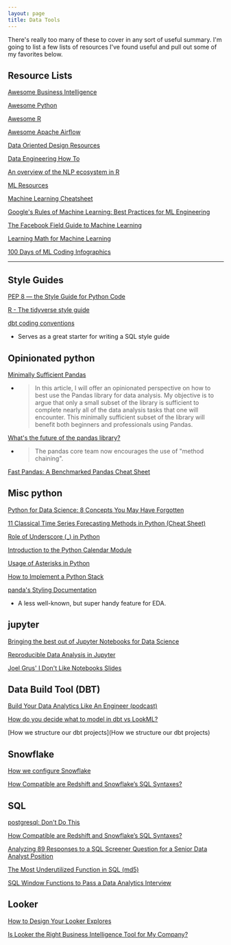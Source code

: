 ```yaml
---
layout: page
title: Data Tools
---
```


There's really too many of these to cover in any sort of useful summary. I'm going to list a few lists of resources I've found useful and pull out some of my favorites below.

## Resource Lists

[Awesome Business Intelligence](https://github.com/thenaturalist/awesome-business-intelligence)

[Awesome Python](https://awesome-python.com/)

[Awesome R](https://github.com/qinwf/awesome-R)

[Awesome Apache Airflow](https://github.com/jghoman/awesome-apache-airflow)

[Data Oriented Design Resources](https://github.com/dbartolini/data-oriented-design)

[Data Engineering How To](https://github.com/adilkhash/Data-Engineering-HowTo)

[An overview of the NLP ecosystem in R](http://www.bnosac.be/index.php/blog/87-an-overview-of-the-nlp-ecosystem-in-r-nlproc-textasdata)

[ML Resources](https://sgfin.github.io/learning-resources/)

[Machine Learning Cheatsheet](https://ml-cheatsheet.readthedocs.io/en/latest/index.html)

[Google's Rules of Machine Learning: Best Practices for ML Engineering](http://martin.zinkevich.org/rules_of_ml/rules_of_ml.pdf)

[The Facebook Field Guide to Machine Learning](https://research.fb.com/the-facebook-field-guide-to-machine-learning-video-series/)

[Learning Math for Machine Learning](https://blog.ycombinator.com/learning-math-for-machine-learning/)

[100 Days of ML Coding Infographics](https://github.com/Avik-Jain/100-Days-Of-ML-Code)

---

## Style Guides

[PEP 8 — the Style Guide for Python Code](https://pep8.org/)

[R - The tidyverse style guide](https://style.tidyverse.org/)

[dbt coding conventions](https://github.com/fishtown-analytics/corp/blob/master/dbt_coding_conventions.md)

- Serves as a great starter for writing a SQL style guide

## Opinionated python

[Minimally Sufficient Pandas](https://medium.com/dunder-data/minimally-sufficient-pandas-a8e67f2a2428)

- > In this article, I will offer an opinionated perspective on how to best use the Pandas library for data analysis. My objective is to argue that only a small subset of the library is sufficient to complete nearly all of the data analysis tasks that one will encounter. This minimally sufficient subset of the library will benefit both beginners and professionals using Pandas.

[What's the future of the pandas library?](https://www.dataschool.io/future-of-pandas/)

- > The pandas core team now encourages the use of "method chaining".

[Fast Pandas: A Benchmarked Pandas Cheat Sheet](https://github.com/mm-mansour/Fast-Pandas)

## Misc python

[Python for Data Science: 8 Concepts You May Have Forgotten](https://towardsdatascience.com/python-for-data-science-8-concepts-you-may-have-forgotten-i-did-825966908393)

[11 Classical Time Series Forecasting Methods in Python (Cheat Sheet)](https://machinelearningmastery.com/time-series-forecasting-methods-in-python-cheat-sheet/)

[Role of Underscore (\_) in Python](https://www.datacamp.com/community/tutorials/role-underscore-python)

[Introduction to the Python Calendar Module](https://stackabuse.com/introduction-to-the-python-calendar-module/)

[Usage of Asterisks in Python](https://www.datacamp.com/community/tutorials/usage-asterisks-python)

[How to Implement a Python Stack](https://realpython.com/how-to-implement-python-stack/)

[panda's Styling Documentation](http://pandas.pydata.org/pandas-docs/stable/user_guide/style.html)

- A less well-known, but super handy feature for EDA.

## jupyter

[Bringing the best out of Jupyter Notebooks for Data Science](https://towardsdatascience.com/bringing-the-best-out-of-jupyter-notebooks-for-data-science-f0871519ca29)

[Reproducible Data Analysis in Jupyter](https://jakevdp.github.io/blog/2017/03/03/reproducible-data-analysis-in-jupyter/)

[Joel Grus' I Don't Like Notebooks Slides](https://docs.google.com/presentation/d/1n2RlMdmv1p25Xy5thJUhkKGvjtV-dkAIsUXP-AL4ffI/edit#slide=id.g362da58057_0_1)

## Data Build Tool (DBT)

[Build Your Data Analytics Like An Engineer (podcast)](https://www.dataengineeringpodcast.com/dbt-data-analytics-episode-81/)

[How do you decide what to model in dbt vs LookML?](https://blog.fishtownanalytics.com/how-do-you-decide-what-to-model-in-dbt-vs-lookml-dca4c79e2304)

[How we structure our dbt projects](How we structure our dbt projects)

## Snowflake

[How we configure Snowflake](https://blog.fishtownanalytics.com/how-we-configure-snowflake-fc13f1eb36c4)

[How Compatible are Redshift and Snowflake’s SQL Syntaxes?](https://medium.com/@jthandy/how-compatible-are-redshift-and-snowflakes-sql-syntaxes-c2103a43ae84)

## SQL

[postgresql: Don't Do This](https://wiki.postgresql.org/wiki/Don%27t_Do_This)

[How Compatible are Redshift and Snowflake’s SQL Syntaxes?](https://medium.com/@jthandy/how-compatible-are-redshift-and-snowflakes-sql-syntaxes-c2103a43ae84)

[Analyzing 89 Responses to a SQL Screener Question for a Senior Data Analyst Position](https://mattmazur.com/2018/11/12/analyzing-89-responses-to-a-sql-screener-question-for-a-senior-data-analyst-position/)

[The Most Underutilized Function in SQL (md5)](https://blog.fishtownanalytics.com/the-most-underutilized-function-in-sql-9279b536ed1a)

[SQL Window Functions to Pass a Data Analytics Interview](https://calogica.com/sql/2018/07/01/sql-functions-for-data-analyst-interviews.html)

## Looker

[How to Design Your Looker Explores](https://blog.fishtownanalytics.com/how-to-design-your-looker-explores-171e28465add)

[Is Looker the Right Business Intelligence Tool for My Company?](https://blog.fishtownanalytics.com/is-looker-the-right-business-intelligence-tool-for-my-company-afc1f750a0f9)
